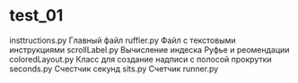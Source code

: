 # test_01

insttructions.py  Главный файл
ruffier.py  Файл с текстовыми инструкциями
scrollLabel.py  Вычисление индеска Руфье и реомендации
coloredLayout.py   Класс для создание надписи с полосой прокрутки
seconds.py  Счестчик секунд
sits.py Счетчик 
runner.py





